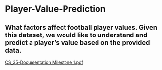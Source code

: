 # Player-Value-Prediction

<h2>What factors affect football player values. Given this dataset, we would like to
understand and predict a player’s value based on the provided data. </h2>

[CS_35-Documentation Milestone 1.pdf](https://github.com/AhmedRoul/Player-Value-Prediction/files/9018181/CS_35-Documentation.Milestone.1.pdf)
